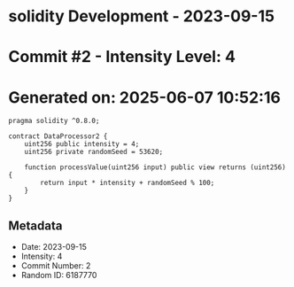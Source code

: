 ﻿# solidity Development - 2023-09-15
# Commit #2 - Intensity Level: 4
# Generated on: 2025-06-07 10:52:16
```solidity
pragma solidity ^0.8.0;

contract DataProcessor2 {
    uint256 public intensity = 4;
    uint256 private randomSeed = 53620;

    function processValue(uint256 input) public view returns (uint256) {
        return input * intensity + randomSeed % 100;
    }
}
```
## Metadata
- Date: 2023-09-15
- Intensity: 4
- Commit Number: 2
- Random ID: 6187770
